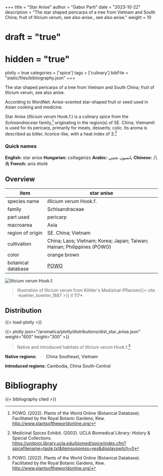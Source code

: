 +++
title = "Star Anise"
author = "Gabor Parti"
date = "2023-10-22"
description = "The star shaped pericarps of a tree from Vietnam and South China; fruit of Illicium verum, see also anise., see also anise."
weight = 10
# draft = "true"
# hidden = "true"
plotly = true
categories = ['spice']
tags = ['culinary']
bibFile = "static/files/bibliography.json"
+++

The star shaped pericarps of a tree from Vietnam and South China; fruit of Illicium verum, see also anise.

According to WordNet: Anise-scented star-shaped fruit or seed used in Asian cooking and medicine.

Star Anise (*Illicium verum* Hook.f.) is a culinary spice from the *Schisandraceae* family,[^powo] originating in the region(s) of SE. China; VietnamIt is used for its pericarp, primarily for meats, desserts; colic. Its aroma is described as bitter, licorice-like, with a heat index of 3.[^ucla_medicinal_2002]

### Quick names

**English:** star anise **Hungarian:** csillagánizs **Arabic:** يانسون نجمي **Chinese:** 八角 **French:** anis étoilé

## Overview

|       item       |                              star anise                              |
|------------------|----------------------------------------------------------------------|
|   species name   |                       *Illicium verum* Hook.f.                       |
|      family      |                            Schisandraceae                            |
|     part used    |                               pericarp                               |
|     macroarea    |                                 Asia                                 |
| region of origin |                          SE. China; Vietnam                          |
|    cultivation   |China; Laos; Vietnam; Korea; Japan; Taiwan; Hainan; Philippines (POWO)|
|       color      |                             orange brown                             |
|botanical database|          [POWO](https://powo.science.kew.org/taxon/554553-1)         |

![*Illicium verum* Hook.f.](/images/illustrations/star_anise.png?height=33vw "Illustration of Illicium verum from Köhler's Medizinal-Pflanzen")

>Illustration of Illicium verum from Köhler's Medizinal-Pflanzen{{< cite -koehler_koehler_1887 >}} II 117*.

## Distribution

{{< load-plotly >}}

{{< plotly json="/aromatica/plotly/distributions/dist_star_anise.json" weight="600" height="300" >}}

>Native and introduced habitats of *Illicium verum* Hook.f.[^powo]

**Native regions:** &nbsp; &nbsp; &nbsp; &nbsp;China Southeast, Vietnam

**Introduced regions:** Cambodia, China South-Central

[^powo]: POWO. (2022). Plants of the World Online (Botanical Database). Facilitated by the Royal Botanic Gardens, Kew. http://www.plantsoftheworldonline.org/
[^ucla_medicinal_2002]: Medicinal Spices Exhibit. (2002). UCLA Biomedical Library: History & Special Collections. https://unitproj.library.ucla.edu/biomed/spice/index.cfm?spicefilename=taste.txt&itemsuppress=yes&displayswitch=0



# Bibliography

{{< bibliography cited >}}

